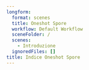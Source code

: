 ```yaml
---
longform:
  format: scenes
  title: Oneshot Spore
  workflow: Default Workflow
  sceneFolder: /
  scenes:
    - Introduzione
  ignoredFiles: []
title: Indice Oneshot Spore
---
```

